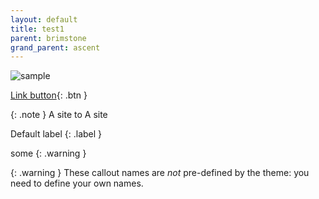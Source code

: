 ```yaml
---
layout: default
title: test1
parent: brimstone
grand_parent: ascent
---
```


![sample](/valo-st-point/image/valorant_sample.png)

[Link button](http://example.com/){: .btn }

{: .note }
A site to A site

Default label
{: .label }

some
{: .warning }

{: .warning }
These callout names are _not_ pre-defined by the theme: you need to define your own names.
